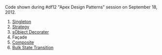 Code shown during #df12 "Apex Design Patterns" session on September 18, 2012.

1. [Singleton](Singleton)
1. [Strategy](Strategy)
1. [sObject Decorater](sObjectDecorater)
1. Façade
1. [Composite](Composite)
1. [Bulk State Transition](BulkStateTransition)
